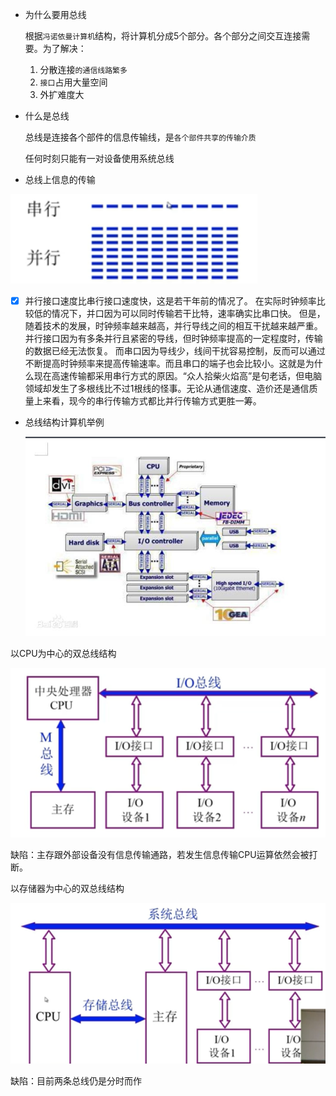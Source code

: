 - 为什么要用总线

  根据`冯诺依曼计算机`结构，将计算机分成5个部分。各个部分之间交互连接需要。为了解决：

  1. 分散连接`的通信线路繁多`
  2. `接口`占用大量空间
  3. 外扩难度大

  

- 什么是总线

  总线是连接各个部件的信息传输线，是`各个部件共享的传输介质`

  任何时刻只能有一对设备使用系统总线

- 总线上信息的传输

  

<img src="../images/image-20200818172204413.png" alt="image-20200818172204413" style="zoom:80%;" />

- [x] 并行接口速度比串行接口速度快，这是若干年前的情况了。
  在实际时钟频率比较低的情况下，并口因为可以同时传输若干比特，速率确实比串口快。
  但是，随着技术的发展，时钟频率越来越高，并行导线之间的相互干扰越来越严重。并行接口因为有多条并行且紧密的导线，但时钟频率提高的一定程度时，传输的数据已经无法恢复。
  而串口因为导线少，线间干扰容易控制，反而可以通过不断提高时钟频率来提高传输速率。而且串口的端子也会比较小。这就是为什么现在高速传输都采用串行方式的原因。“众人拾柴火焰高”是句老话，但电脑领域却发生了多根线比不过1根线的怪事。无论从通信速度、造价还是通信质量上来看，现今的串行传输方式都比并行传输方式更胜一筹。

  

- 总线结构计算机举例

  ![image-20200818172824795](../images/image-20200818172824795.png)

以CPU为中心的双总线结构

<img src="../images/image-20200818173045706.png" alt="image-20200818173045706" style="zoom:80%;" />

缺陷：主存跟外部设备没有信息传输通路，若发生信息传输CPU运算依然会被打断。

以存储器为中心的双总线结构

![image-20200818173517679](../images/image-20200818173517679.png)

缺陷：目前两条总线仍是分时而作